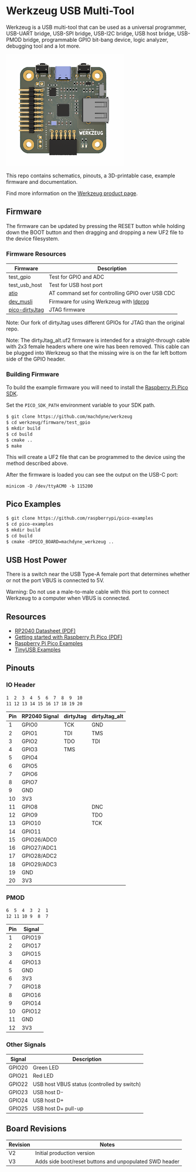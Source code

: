 # Werkzeug USB Multi-Tool

Werkzeug is a USB multi-tool that can be used as a universal programmer, USB-UART bridge, USB-SPI bridge, USB-I2C bridge, USB host bridge, USB-PMOD bridge, programmable GPIO bit-bang device, logic analyzer, debugging tool and a lot more.

![Werkzeug USB Multi-Tool](https://github.com/machdyne/werkzeug/blob/9b79874ae331459f5c31abc263e31347d1d49e67/werkzeug.png)

This repo contains schematics, pinouts, a 3D-printable case, example firmware and documentation.

Find more information on the [Werkzeug product page](https://machdyne.com/product/werkzeug-multi-tool/).

## Firmware

The firmware can be updated by pressing the RESET button while holding down the BOOT button and then dragging and dropping a new UF2 file to the device filesystem.

### Firmware Resources

| Firmware | Description |
| --------- | ----------- |
| test\_gpio | Test for GPIO and ADC |
| test\_usb\_host | Test for USB host port |
| [atio](https://github.com/machdyne/atio) | AT command set for controlling GPIO over USB CDC |
| [dev\_musli](https://github.com/machdyne/musli/tree/main/firmware/dev_musli) | Firmware for using Werkzeug with [ldprog](https://github.com/machdyne/ldprog) |
| [pico-dirtyJtag](https://github.com/machdyne/pico-dirtyJtag) | JTAG firmware |

Note: Our fork of dirtyJtag uses different GPIOs for JTAG than the original repo.

Note: The dirtyJtag\_alt.uf2 firmware is intended for a straight-through cable with 2x3 female headers where one wire has been removed. This cable can be plugged into Werkzeug so that the missing wire is on the far left bottom side of the GPIO header.

### Building Firmware

To build the example firmware you will need to install the [Raspberry Pi Pico SDK](https://github.com/raspberrypi/pico-sdk).

Set the `PICO_SDK_PATH` environment variable to your SDK path.

```
$ git clone https://github.com/machdyne/werkzeug
$ cd werkzeug/firmware/test_gpio
$ mkdir build
$ cd build
$ cmake ..
$ make
```

This will create a UF2 file that can be programmed to the device using the method described above.

After the firmware is loaded you can see the output on the USB-C port:

```
minicom -D /dev/ttyACM0 -b 115200
```

## Pico Examples

```
$ git clone https://github.com/raspberrypi/pico-examples
$ cd pico-examples
$ mkdir build
$ cd build
$ cmake -DPICO_BOARD=machdyne_werkzeug ..
```

## USB Host Power

There is a switch near the USB Type-A female port that determines whether or not the port VBUS is connected to 5V.

Warning: Do not use a male-to-male cable with this port to connect Werkzeug to a computer when VBUS is connected.

## Resources

  * [RP2040 Datasheet (PDF)](https://datasheets.raspberrypi.com/rp2040/rp2040-datasheet.pdf)
  * [Getting started with Raspberry Pi Pico (PDF)](https://datasheets.raspberrypi.com/pico/getting-started-with-pico.pdf)
  * [Raspberry Pi Pico Examples](https://github.com/raspberrypi/pico-examples)
  * [TinyUSB Examples](https://github.com/hathach/tinyusb/tree/master/examples)

## Pinouts

### IO Header

```
1  2  3  4  5  6  7  8  9  10
11 12 13 14 15 16 17 18 19 20
```

| Pin | RP2040 Signal | dirtyJtag | dirtyJtag\_alt |
| --- | ------------- | --------- | -------------- |
| 1 | GPIO0 | TCK | GND |
| 2 | GPIO1 | TDI | TMS |
| 3 | GPIO2 | TDO | TDI |
| 4 | GPIO3 | TMS |
| 5 | GPIO4 |
| 6 | GPIO5 |
| 7 | GPIO6 |
| 8 | GPIO7 |
| 9 | GND |
| 10 | 3V3 |
| 11 | GPIO8 | | DNC |
| 12 | GPIO9 | | TDO |
| 13 | GPIO10 | | TCK |
| 14 | GPIO11 |
| 15 | GPIO26/ADC0 |
| 16 | GPIO27/ADC1 |
| 17 | GPIO28/ADC2 |
| 18 | GPIO29/ADC3 |
| 19 | GND |
| 20 | 3V3 |

### PMOD

```
6  5  4  3  2  1
12 11 10 9  8  7
```

| Pin | Signal |
| --- | ------ |
| 1 | GPIO19 |
| 2 | GPIO17 |
| 3 | GPIO15 |
| 4 | GPIO13 |
| 5 | GND |
| 6 | 3V3 |
| 7 | GPIO18 |
| 8 | GPIO16 |
| 9 | GPIO14 |
| 10 | GPIO12 |
| 11 | GND |
| 12 | 3V3 |

### Other Signals

| Signal | Description |
| ------ | ------ |
| GPIO20 | Green LED |
| GPIO21 | Red LED |
| GPIO22 | USB host VBUS status (controlled by switch) |
| GPIO23 | USB host D- |
| GPIO24 | USB host D+ |
| GPIO25 | USB host D+ pull-up |

## Board Revisions

| Revision | Notes |
| -------- | ----- |
| V2 | Initial production version |
| V3 | Adds side boot/reset buttons and unpopulated SWD header |
